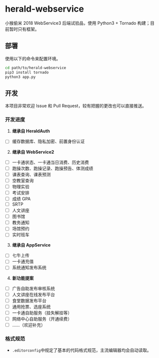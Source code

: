 # herald-webservice

小猴偷米 2018 WebService3 后端试验品，使用 Python3 + Tornado 构建；目前暂时只有框架。

## 部署

使用以下的命令来配置环境。

```bash
cd path/to/herald-webservice
pip3 install tornado
python3 app.py
```

## 开发

本项目非常欢迎 Issue 和 Pull Request，较有把握的更改也可以直接推送。

### 开发进度

1. **继承自 HeraldAuth**

  - [ ] 缓存数据库、隐私加密、前置身份认证

2. **继承自 WebService2**

  - [ ] 一卡通状态、一卡通当日消费、历史消费
  - [ ] 跑操次数、跑操记录、跑操预告、体测成绩
  - [ ] 课表查询、课表预测
  - [ ] 空教室查询
  - [ ] 物理实验
  - [ ] 考试安排
  - [ ] 成绩 GPA
  - [ ] SRTP
  - [ ] 人文讲座
  - [ ] 图书馆
  - [ ] 教务通知
  - [ ] 场馆预约
  - [ ] 实时班车

3. **继承自 AppService**

  - [ ] 七牛上传
  - [ ] 一卡通充值
  - [ ] 系统通知发布系统

4. **新功能提案**

  - [ ] 广告自助发布审核系统
  - [ ] 人文讲座在线发布平台
  - [ ] 食堂数据发布平台
  - [ ] 通用抢票、选座系统
  - [ ] 一卡通自助服务（挂失解挂等）
  - [ ] 网络中心自助服务（开通续费）
  - [ ] ……（欢迎补充）

### 格式规范

- `.editorconfig`中规定了基本的代码格式规范，主流编辑器均会自动读取。
